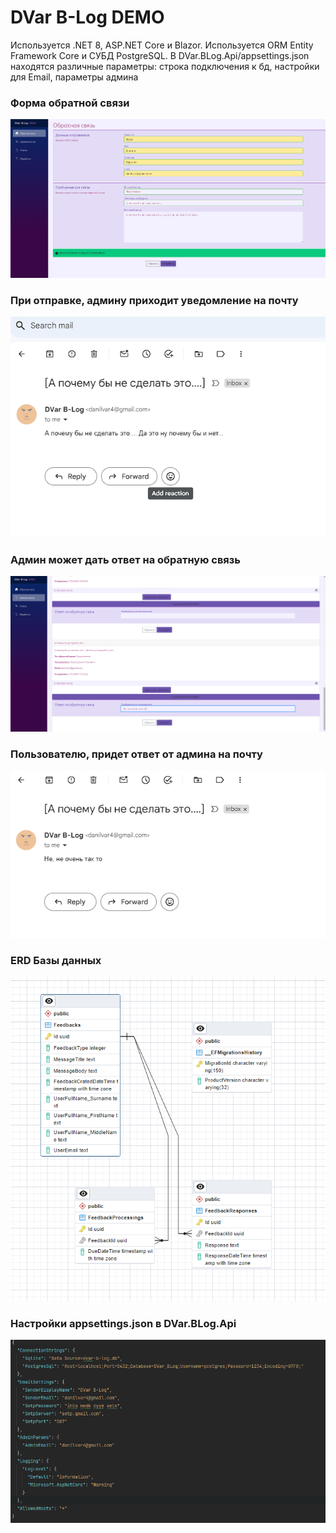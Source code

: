 # DVar B-Log DEMO

Используется .NET 8, ASP.NET Core и Blazor. Используется ORM Entity Framework Core и СУБД PostgreSQL.
В DVar.BLog.Api/appsettings.json находятся различные параметры: строка подключения к бд, настройки для Email, параметры админа

### Форма обратной связи
![Форма обратной связи](https://github.com/Danpeo/DVar.BLog/blob/main/img/Screenshot_4.png)

### При отправке, админу приходит уведомление на почту
![Форма обратной связи](https://github.com/Danpeo/DVar.BLog/blob/main/img/Screenshot_1.png)

### Админ может дать ответ на обратную связь
![Форма обратной связи](https://github.com/Danpeo/DVar.BLog/blob/main/img/Screenshot_3.png)

### Пользователю, придет ответ от админа на почту
![Форма обратной связи](https://github.com/Danpeo/DVar.BLog/blob/main/img/Screenshot_6.png)

### ERD Базы данных
![Форма обратной связи](https://github.com/Danpeo/DVar.BLog/blob/main/img/Screenshot_7.png)

### Настройки appsettings.json в DVar.BLog.Api
![Форма обратной связи](https://github.com/Danpeo/DVar.BLog/blob/main/img/Screenshot_8.png)
